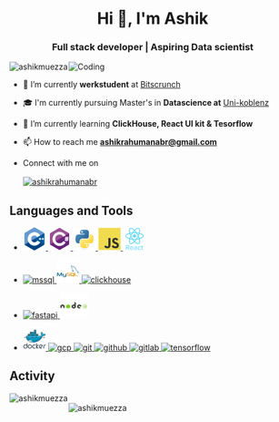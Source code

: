 <h1 align="center">Hi 👋, I'm Ashik</h1>
<h3 align="center">Full stack developer | Aspiring Data scientist</h3>

<img align="right" alt="Coding" width="400" src="https://camo.githubusercontent.com/5ddf73ad3a205111cf8c686f687fc216c2946a75005718c8da5b837ad9de78c9/68747470733a2f2f7468756d62732e6766796361742e636f6d2f4576696c4e657874446576696c666973682d736d616c6c2e676966">

<p align="left"> <img src="https://komarev.com/ghpvc/?username=ashikmuezza&label=Profile%20views&color=0e75b6&style=flat" alt="ashikmuezza" /> </p>

- 🔭 I’m currently **werkstudent** at [Bitscrunch](https://bitscrunch.com/)

- 🎓 I'm currently pursuing  Master's in **Datascience at** [Uni-koblenz](https://www.uni-koblenz.de/de)

- 🌱 I’m currently learning **ClickHouse, React UI kit & Tesorflow**

- 📫 How to reach me **ashikrahumanabr@gmail.com**

- Connect with me on <p align="left">
<a href="https://linkedin.com/in/ashikrahumanabr" target="blank"><img align="center" src="https://raw.githubusercontent.com/rahuldkjain/github-profile-readme-generator/master/src/images/icons/Social/linked-in-alt.svg" alt="ashikrahumanabr" height="30" width="40" /></a>
</p>

<div>
 
## Languages and Tools 
<p align="left">
 
 - <a href="https://www.w3schools.com/cpp/" target="_blank" rel="noreferrer"> <img src="https://raw.githubusercontent.com/devicons/devicon/master/icons/cplusplus/cplusplus-original.svg" alt="cplusplus" width="40" height="40"/> </a> <a href="https://www.w3schools.com/cs/" target="_blank" rel="noreferrer"> <img src="https://raw.githubusercontent.com/devicons/devicon/master/icons/csharp/csharp-original.svg" alt="csharp" width="40" height="40"/> </a>  <a href="https://www.python.org" target="_blank" rel="noreferrer"> <img src="https://raw.githubusercontent.com/devicons/devicon/master/icons/python/python-original.svg" alt="python" width="40" height="40"/><a href="https://developer.mozilla.org/en-US/docs/Web/JavaScript" target="_blank" rel="noreferrer"> <img src="https://raw.githubusercontent.com/devicons/devicon/master/icons/javascript/javascript-original.svg" alt="javascript" width="40" height="40"/> </a></a> <a href="https://reactjs.org/" target="_blank" rel="noreferrer"> <img src="https://raw.githubusercontent.com/devicons/devicon/master/icons/react/react-original-wordmark.svg" alt="react" width="40" height="40"/> </a> 
  
- <a href="https://www.microsoft.com/en-us/sql-server" target="_blank" rel="noreferrer"> <img src="https://www.svgrepo.com/show/303229/microsoft-sql-server-logo.svg" alt="mssql" width="40" height="40"/> </a><a href="https://www.mysql.com/" target="_blank" rel="noreferrer"> <img src="https://raw.githubusercontent.com/devicons/devicon/master/icons/mysql/mysql-original-wordmark.svg" alt="mysql" width="40" height="40"/> </a><a href="[https://nodejs.org](https://clickhouse.com/)" target="_blank" rel="noreferrer"> <img src="https://global-uploads.webflow.com/604a2f667b2fcefbc095bfc8/6253d9ae3eecda358e6d938b_clickhouse.png" alt="clickhouse" width="120" height="40"/> </a>  
  
  
- <a href="https://fastapi.tiangolo.com/" target="_blank" rel="noreferrer"> <img src="https://testdriven.io/static/images/tools/fastapi.svg" alt="fastapi" width="80" height="40"/> </a> <a href="https://nodejs.org" target="_blank" rel="noreferrer"> <img src="https://raw.githubusercontent.com/devicons/devicon/master/icons/nodejs/nodejs-original-wordmark.svg" alt="nodejs" width="50" height="45"/> </a>
  
- <a href="https://www.docker.com/" target="_blank" rel="noreferrer"> <img src="https://raw.githubusercontent.com/devicons/devicon/master/icons/docker/docker-original-wordmark.svg" alt="docker" width="40" height="40"/> </a><a href="https://cloud.google.com" target="_blank" rel="noreferrer"> <img src="https://www.vectorlogo.zone/logos/google_cloud/google_cloud-icon.svg" alt="gcp" width="40" height="40"/> </a> <a href="https://git-scm.com/" target="_blank" rel="noreferrer"> <img src="https://www.vectorlogo.zone/logos/git-scm/git-scm-icon.svg" alt="git" width="40" height="40"/> </a> <a href="https://github.com/" target="_blank" rel="noreferrer"> <img src="https://github.githubassets.com/images/modules/logos_page/GitHub-Mark.png" alt="github" width="40" height="40"/> </a> <a href="https://gitlab.com/" target="_blank" rel="noreferrer"> <img src="https://gitlab.com/uploads/-/system/project/avatar/278964/project_avatar.png?width=64" alt="gitlab" width="40" height="40"/> </a> <a href="https://www.tensorflow.org" target="_blank" rel="noreferrer"> <img src="https://www.vectorlogo.zone/logos/tensorflow/tensorflow-icon.svg" alt="tensorflow" width="40" height="40"/> </a> 
  	
</p>

## Activity
<p>
<img align="left" width="400"  src="https://github-readme-stats.vercel.app/api?username=ashikmuezza&show_icons=true&locale=en" alt="ashikmuezza" />&nbsp;
<img align="right" width="400"  src="https://github-readme-streak-stats.herokuapp.com/?user=ashikmuezza&" alt="ashikmuezza" />
</p>
